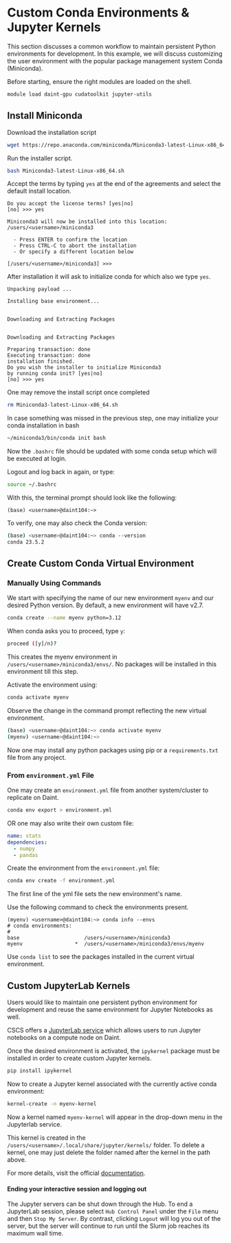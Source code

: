 # Custom Conda Environments & Jupyter Kernels

This section discusses a common workflow to maintain persistent Python environments for development. In this example, we will discuss customizing the user environment with the popular package management system Conda (Miniconda).

Before starting, ensure the right modules are loaded on the shell.

```bash
module load daint-gpu cudatoolkit jupyter-utils
```

## Install Miniconda

Download the installation script

```bash
wget https://repo.anaconda.com/miniconda/Miniconda3-latest-Linux-x86_64.sh
```

Run the installer script.

```bash
bash Miniconda3-latest-Linux-x86_64.sh
```

Accept the terms by typing `yes` at the end of the agreements and select the default install location.

```console
Do you accept the license terms? [yes|no]
[no] >>> yes

Miniconda3 will now be installed into this location:
/users/<username>/miniconda3

  - Press ENTER to confirm the location
  - Press CTRL-C to abort the installation
  - Or specify a different location below

[/users/<username>/miniconda3] >>> 

```

After installation it will ask to initialize conda for which also we type `yes`.

```console
Unpacking payload ...
                                                                                                        
Installing base environment...


Downloading and Extracting Packages


Downloading and Extracting Packages

Preparing transaction: done
Executing transaction: done
installation finished.
Do you wish the installer to initialize Miniconda3
by running conda init? [yes|no]
[no] >>> yes
```

One may remove the install script once completed
```bash
rm Miniconda3-latest-Linux-x86_64.sh
```

In case something was missed in the previous step, one may initialize your conda installation in bash

```bash
~/miniconda3/bin/conda init bash
```

Now the `.bashrc` file should be updated with some conda setup which will be executed at login.

Logout and log back in again, or type:

```bash
source ~/.bashrc
```

With this, the terminal prompt should look like the following:

```
(base) <username>@daint104:~> 
```

To verify, one may also check the Conda version:

```bash
(base) <username>@daint104:~> conda --version
conda 23.5.2
```

## Create Custom Conda Virtual Environment

### Manually Using Commands

We start with specifying the name of our new environment `myenv` and our desired Python version. By default, a new environment will have v2.7.

```bash
conda create --name myenv python=3.12
```

When conda asks you to proceed, type `y`:

```bash
proceed ([y]/n)?
```

This creates the myenv environment in `/users/<username>/miniconda3/envs/`. No packages will be installed in this environment till this step.

Activate the environment using:

```bash
conda activate myenv
```

Observe the change in the command prompt reflecting the new virtual environment.

```bash
(base) <username>@daint104:~> conda activate myenv
(myenv) <username>@daint104:~> 
```

Now one may install any python packages using pip or a `requirements.txt` file from any project.

### From `environment.yml` File

One may create an `environment.yml` file from another system/cluster to replicate on Daint.

```bash
conda env export > environment.yml
```

OR one may also write their own custom file:

```yaml
name: stats
dependencies:
  - numpy
  - pandas
```

Create the environment from the `environment.yml` file:

```bash
conda env create -f environment.yml
```

The first line of the yml file sets the new environment's name.

Use the following command to check the environments present.

```console
(myenv) <username>@daint104:~> conda info --envs
# conda environments:
#
base                     /users/<username>/miniconda3
myenv                 *  /users/<username>/miniconda3/envs/myenv
```

Use `conda list` to see the packages installed in the current virtual environment.

## Custom JupyterLab Kernels

Users would like to maintain one persistent python environment for development and reuse the same environment for Jupyter Notebooks as well.

CSCS offers a [JupyterLab service](https://jupyter.cscs.ch/) which allows users to run Jupyter notebooks on a compute node on Daint.

Once the desired environment is activated, the `ipykernel` package must be installed in order to create custom Jupyter kernels.

```bash
pip install ipykernel
```

Now to create a Jupyter kernel associated with the currently active conda environment:

```bash
kernel-create -n myenv-kernel
```

Now a kernel named `myenv-kernel` will appear in the drop-down menu in the Jupyterlab service.

This kernel is created in the `/users/<username>/.local/share/jupyter/kernels/` folder. To delete a kernel, one may just delete the folder named after the kernel in the path above.

For more details, visit the official [documentation](https://user.cscs.ch/tools/interactive/jupyterlab/).

#### Ending your interactive session and logging out

The Jupyter servers can be shut down through the Hub. To end a JupyterLab session, please select `Hub Control Panel` under the `File` menu and then `Stop My Server`. By contrast, clicking `Logout` will log you out of the server, but the server will continue to run until the Slurm job reaches its maximum wall time.